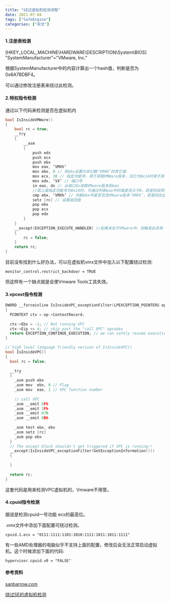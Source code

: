 ```yaml
---
title: "SE过虚拟机检测流程"
date: 2021-07-04
tags: ["SafeEngine"]
categories: ["杂文"]
---
```


#### 1.注册表检测

[HKEY_LOCAL_MACHINE\HARDWARE\DESCRIPTION\System\BIOS]
"SystemManufacturer"="VMware, Inc."

根据SystemManufacturer中的内容计算出一个hash值，判断是否为0x6A7BDBF4。

可以通过修改注册表来绕过此检测。

#### 2.特权指令检测

通过以下代码来检测是否在虚拟机内

```c++
bool IsInsideVMWare()
{
	bool rc = true;
	__try
	{
		__asm
		{
			push edx
			push ecx
			push ebx
			mov eax, ‘VMXh’
			mov ebx, 0 // 将ebx设置为非幻数’VMXH’的其它值
			mov ecx, 10 // 指定功能号，用于获取VMWare版本，当它为0x14时用于获取VMware内存大小
			mov edx, ‘VX’ // 端口号
			in eax, dx // 从端口dx读取VMware版本到eax
			//若上面指定功能号为0x14时，可通过判断eax中的值是否大于0，若是则说明处于虚拟机中
			cmp ebx, ‘VMXh’ // 判断ebx中是否包含VMware版本’VMXh’，若是则在虚拟机中
			setz [rc] // 设置返回值
			pop ebx
			pop ecx
			pop edx
		}
	}
	__except(EXCEPTION_EXECUTE_HANDLER) //如果未处于VMware中，则触发此异常
	{
		rc = false;
	}
	return rc;
}
```

目前没有找到什么好办法，可以在虚拟机vmx文件中加入以下配置绕过检测:

```
monitor_control.restrict_backdoor = TRUE
```

但这样有一个缺点就是会使Vmware Tools工具失效。

#### 3.vpcext指令检测

```c++
DWORD __forceinline IsInsideVPC_exceptionFilter(LPEXCEPTION_POINTERS ep) 
{    
  PCONTEXT ctx = ep->ContextRecord;    
    
  ctx->Ebx = -1; // Not running VPC    
  ctx->Eip += 4; // skip past the "call VPC" opcodes    
  return EXCEPTION_CONTINUE_EXECUTION; // we can safely resume execution since we skipped faulty instruction 
}

// high level language friendly version of IsInsideVPC()    
bool IsInsideVPC()    
{    
  bool rc = false;    
    
  __try    
  {    
    _asm push ebx    
    _asm mov  ebx, 0 // Flag    
    _asm mov  eax, 1 // VPC function number    
    
    // call VPC     
    _asm __emit 0Fh
    _asm __emit 3Fh
    _asm __emit 07h
    _asm __emit 0Bh
    
    _asm test ebx, ebx    
    _asm setz [rc]
    _asm pop ebx    
  }
  // The except block shouldn't get triggered if VPC is running!!    
  __except(IsInsideVPC_exceptionFilter(GetExceptionInformation()))    
  {    
      
  }    
    
  return rc;    
}  
```

这套代码是用来检测VPC虚拟机的，Vmware不用管。

#### 4.cpuid指令检测

据说是检测cpuid一号功能 ecx的最高位。

.vmx文件中添加下面配置可绕过检测。

```
cpuid.1.ecx = "0111:1111:1101:1010:1111:1011:1011:1111"
```

有一些AMD处理器的电脑似乎不支持上面的配置，修改后会无法正常启动虚拟机。这个时候添加下面的代码:

```
hypervisor.cpuid.v0 = "FALSE"
```

#### 参考资料

[sanbarrow.com](http://sanbarrow.com/index.html)

[绕过SE的虚拟机检测](https://www.52pojie.cn/thread-598022-1-1.html)